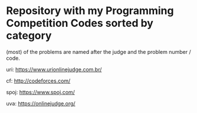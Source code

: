 # Repository with my Programming Competition Codes sorted by category

(most) of the problems are named after the judge and the problem number / code. 

uri: https://www.urionlinejudge.com.br/

cf: http://codeforces.com/

spoj: https://www.spoj.com/
 
uva: https://onlinejudge.org/
